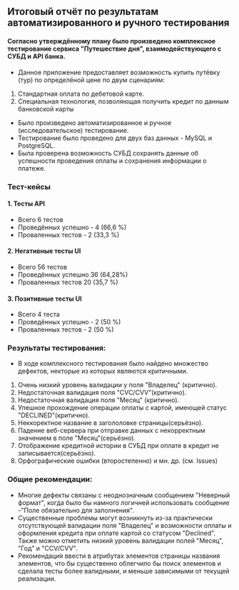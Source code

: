 ## Итоговый отчёт по результатам автоматизированного и ручного тестирования
#### Согласно утверждённому плану было произведено комплексное тестирование сервиса "Путешествие дня", взаимодействующего с СУБД и API банка. 
- Данное приложение предоставляет возможность купить путёвку (тур) по определёной цене по двум сценариям:
1. Стандартная оплата по дебетовой карте.
2. Специальная технология, позволяющая получить кредит по данным банковской карты
- Было произведено автоматизированное и ручное (исследовательское) тестирование.
- Тестирование было проведено для двух баз данных - MySQL и PostgreSQL.
- Была проверена возможность СУБД сохранять данные об успешности проведения оплаты и сохранения информации о платеже.
### Тест-кейсы
#### 1. Тесты API
- Всего 6 тестов
- Проведённых успешно - 4 (66,6 %)
- Проваленных тестов - 2 (33,3 %)
#### 2. Негативные тесты UI
- Всего 56 тестов
- Проведённых успешно 36 (64,28%)
- Проваленных тестов 20 (35,7 %)
#### 3. Позитивные тесты UI
- Всего 4 теста
- Проведённых успешно - 2 (50 %)
- Проваленных тестов - 2 (50 %) 
### Результаты тестирования:
- В ходе комплексного тестирования было найдено множество дефектов, некторые из которых являются критичными.
1) Очень низкий уровень валидации у поля "Владелец" (критично). 
2) Недостаточная валидация поля "CVC/CVV"(критично).
3) Недостаточная валидация поля "Месяц" (критично).
4) Упешное прохождение операции оплаты с картой, имеющей статус "DECLINED"(критично).
5) Неккоректное название в загололовке страницы(серьёзно).
6) Падение веб-сервера при отправке данных с некорректным значением в поле "Месяц"(серьёзно).
7) Отображение кредитной истории в СУБД при оплате в кредит не записывается(серьёзно).
8) Орфографические ошибки (второстепенно) и мн. др. (см. Issues)
### Общие рекомендации:
- Многие дефекты связаны с неоднозначным сообщением "Неверный формат", когда было бы намного логичней использовать сообщение -"Поле обязательно для заполнения".
- Существенные проблемы могут возникнуть из-за практически отсутствующей валидации поля "Владелец" и возможности оплаты и оформления кредита при оплате картой со статусом "Declined". Также можно отметить низкий уровень валидации полей "Месяц", "Год" и "CCV/CVV".
- Рекомендация ввести в атрибутах элементов страницы названия элементов, что бы существенно облегчило бы поиск элементов и сделала тесты более валидными, и меньше зависимыми от текущей реализации.
